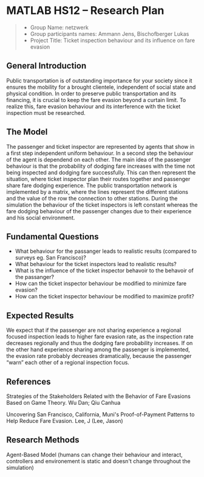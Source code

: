 # MATLAB HS12 – Research Plan

> * Group Name: netzwerk
> * Group participants names: Ammann Jens, Bischofberger Lukas
> * Project Title: Ticket inspection behaviour and its influence on fare evasion 

## General Introduction

Public transportation is of outstanding importance for your society since it ensures the mobility for a brought 
clientele, independent of social state and physical condition. In order to preserve public transportation and 
its financing, it is crucial to keep the fare evasion beyond a curtain limit. To realize this, fare evasion 
behaviour and its interference with the ticket inspection must be researched.

## The Model
The passenger and ticket inspector are represented by agents that show in a first step independent uniform 
behaviour. In a second step the behaviour of the agent is dependend on each other. The main idea of the passenger 
behaviour is that the probability of dodging fare increases with the time not being inspected and dodging fare 
successfully. This can then represent the situation, where ticket inspector plan their routes together and 
passenger share fare dodging experience. The public transportation network is implemented by a matrix, where 
the lines represent the different stations and the value of the row the connection to other stations. During the 
simulation the behaviour of the ticket inspectors is left constant whereas the fare dodging behaviour of the 
passenger changes due to their experience and his social environment. 


## Fundamental Questions

* What behaviour for the passanger leads to realistic results (compared to surveys eg. San Francisco)?
* What behaviour for the ticket inspectors lead to realistic results?
* What is the influence of the ticket inspector behavoir to the behavoir of the passanger?
* How can the ticket inspector behaviour be modified to minimize fare evasion?
* How can the ticket inspector behaviour be modified to maximize profit?


## Expected Results
We expect that if the passenger are not sharing experience a regional focused inspection leads to higher 
fare evasion rate, as the inspection rate decreases regionally and thus the dodging fare probability increases. 
If on the other hand experience sharing among the passenger is implemented, the evasion rate probably decreases 
dramatically, because the passenger “warn” each other of a regional inspection focus.

## References 

Strategies of the Stakeholders Related with the Behavior of Fare Evasions Based on Game Theory.
Wu Dan; Qiu Canhua

Uncovering San Francisco, California, Muni's Proof-of-Payment Patterns to Help Reduce Fare Evasion.
Lee, J (Lee, Jason)

## Research Methods

Agent-Based Model (humans can change their behaviour and interact, controllers and environement is static and doesn't change throughout the simulation)
